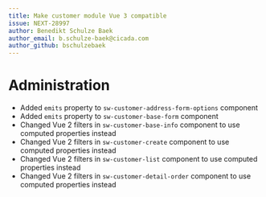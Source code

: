 ```yaml
---
title: Make customer module Vue 3 compatible
issue: NEXT-28997
author: Benedikt Schulze Baek
author_email: b.schulze-baek@cicada.com
author_github: bschulzebaek
---
```

# Administration
* Added `emits` property to `sw-customer-address-form-options` component
* Added `emits` property to `sw-customer-base-form` component
* Changed Vue 2 filters in `sw-customer-base-info` component to use computed properties instead
* Changed Vue 2 filters in `sw-customer-create` component to use computed properties instead
* Changed Vue 2 filters in `sw-customer-list` component to use computed properties instead
* Changed Vue 2 filters in `sw-customer-detail-order` component to use computed properties instead
